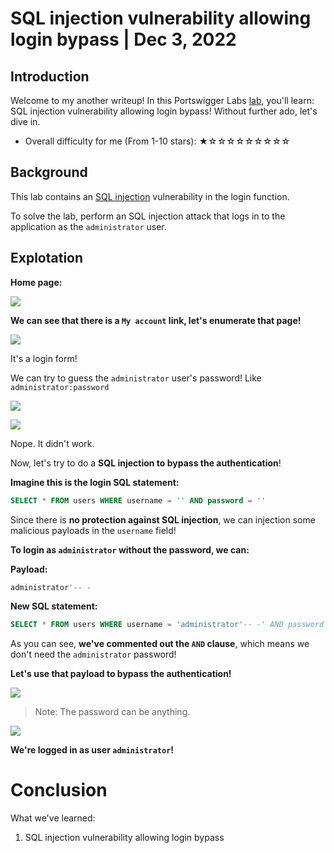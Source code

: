 # SQL injection vulnerability allowing login bypass | Dec 3, 2022

## Introduction

Welcome to my another writeup! In this Portswigger Labs [lab](https://portswigger.net/web-security/sql-injection/lab-login-bypass), you'll learn: SQL injection vulnerability allowing login bypass! Without further ado, let's dive in.

- Overall difficulty for me (From 1-10 stars): ★☆☆☆☆☆☆☆☆☆

## Background

This lab contains an [SQL injection](https://portswigger.net/web-security/sql-injection) vulnerability in the login function.

To solve the lab, perform an SQL injection attack that logs in to the application as the `administrator` user.

## Explotation

**Home page:**

![](https://raw.githubusercontent.com/siunam321/CTF-Writeups/main/Portswigger-Labs/SQLi-2/images/Pasted%20image%2020221203042233.png)

**We can see that there is a `My account` link, let's enumerate that page!**

![](https://raw.githubusercontent.com/siunam321/CTF-Writeups/main/Portswigger-Labs/SQLi-2/images/Pasted%20image%2020221203042315.png)

It's a login form!

We can try to guess the `administrator` user's password! Like `administrator:password`

![](https://raw.githubusercontent.com/siunam321/CTF-Writeups/main/Portswigger-Labs/SQLi-2/images/Pasted%20image%2020221203042442.png)

![](https://raw.githubusercontent.com/siunam321/CTF-Writeups/main/Portswigger-Labs/SQLi-2/images/Pasted%20image%2020221203042449.png)

Nope. It didn't work.

Now, let's try to do a **SQL injection to bypass the authentication**!

**Imagine this is the login SQL statement:**
```sql
SELECT * FROM users WHERE username = '' AND password = ''
```

Since there is **no protection against SQL injection**, we can injection some malicious payloads in the `username` field!

**To login as `administrator` without the password, we can:**

**Payload:**
```sql
administrator'-- -
```

**New SQL statement:**
```sql
SELECT * FROM users WHERE username = 'administrator'-- -' AND password = ''
```

As you can see, **we've commented out the `AND` clause**, which means we don't need the `administrator` password!

**Let's use that payload to bypass the authentication!**

![](https://raw.githubusercontent.com/siunam321/CTF-Writeups/main/Portswigger-Labs/SQLi-2/images/Pasted%20image%2020221203043239.png)

> Note: The password can be anything.

![](https://raw.githubusercontent.com/siunam321/CTF-Writeups/main/Portswigger-Labs/SQLi-2/images/Pasted%20image%2020221203043006.png)

**We're logged in as user `administrator`!**

# Conclusion

What we've learned:

1. SQL injection vulnerability allowing login bypass